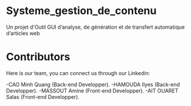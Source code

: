 # Systeme_gestion_de_contenu
Un projet d'Outil GUI d’analyse, de génération et de transfert automatique  d’articles web

<h1>Contributors</h1>
Here is our team, you can connect us through our Linkedin:

-CAO Minh Quang (Back-end Developper).
-HAMOUDA Ilyes (Back-end Developper).
-MASSOUT Amine (Front-end Developper).
-AIT OUARET Salas (Front-end Developper).

